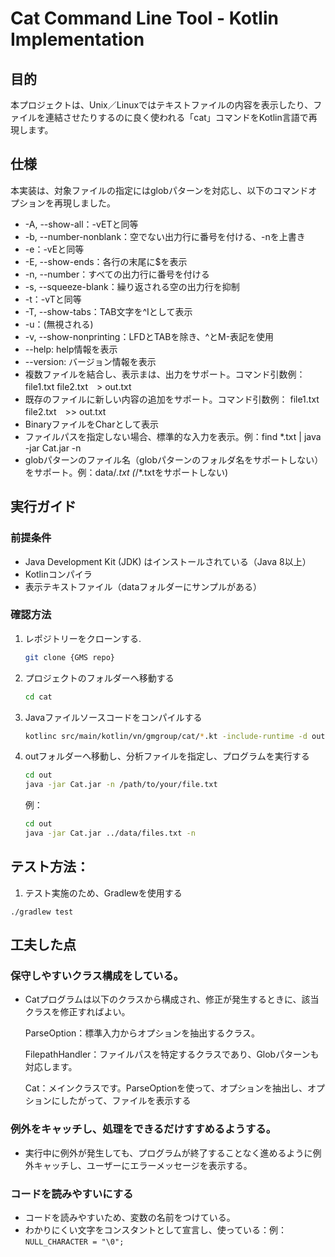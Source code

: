 # Cat Command Line Tool - Kotlin Implementation

## 目的
本プロジェクトは、Unix／Linuxではテキストファイルの内容を表示したり、ファイルを連結させたりするのに良く使われる「cat」コマンドをKotlin言語で再現します。

## 仕様
本実装は、対象ファイルの指定にはglobパターンを対応し、以下のコマンドオプションを再現しました。
- -A, --show-all：-vETと同等  
- -b, --number-nonblank：空でない出力行に番号を付ける、-nを上書き  
- -e：-vEと同等  
- -E, --show-ends：各行の末尾に$を表示  
- -n, --number：すべての出力行に番号を付ける  
- -s, --squeeze-blank：繰り返される空の出力行を抑制  
- -t：-vTと同等  
- -T, --show-tabs：TAB文字を^Iとして表示  
- -u：(無視される)  
- -v, --show-nonprinting：LFDとTABを除き、^とM-表記を使用
- --help: help情報を表示
- --version: バージョン情報を表示
- 複数ファイルを結合し、表示まは、出力をサポート。コマンド引数例： file1.txt file2.txt　> out.txt
- 既存のファイルに新しい内容の追加をサポート。コマンド引数例： file1.txt file2.txt　>> out.txt
- BinaryファイルをCharとして表示
- ファイルパスを指定しない場合、標準的な入力を表示。例：find *.txt | java -jar Cat.jar -n
- globパターンのファイル名（globパターンのフォルダ名をサポートしない）をサポート。例：data/*.txt (*/*.txtをサポートしない)

## 実行ガイド

### 前提条件

- Java Development Kit (JDK) はインストールされている（Java 8以上）
- Kotlinコンパイラ
- 表示テキストファイル（dataフォルダーにサンプルがある）

### 確認方法

1. レポジトリーをクローンする.
   ```bash
   git clone {GMS repo}
   ```
2. プロジェクトのフォルダーへ移動する
   ```bash
   cd cat
   ```
3. Javaファイルソースコードをコンパイルする
   ```bash
   kotlinc src/main/kotlin/vn/gmgroup/cat/*.kt -include-runtime -d out/Cat.jar
   ```
4. outフォルダーへ移動し、分析ファイルを指定し、プログラムを実行する
   ```bash
   cd out
   java -jar Cat.jar -n /path/to/your/file.txt
   ```
   例：
   ```bash
   cd out
   java -jar Cat.jar ../data/files.txt -n
   ```

## テスト方法：
1. テスト実施のため、Gradlewを使用する
```shell
./gradlew test
```

## 工夫した点

### 保守しやすいクラス構成をしている。

- Catプログラムは以下のクラスから構成され、修正が発生するときに、該当クラスを修正すればよい。　　

   ParseOption：標準入力からオプションを抽出するクラス。　　

   FilepathHandler：ファイルパスを特定するクラスであり、Globパターンも対応します。

   Cat：メインクラスです。ParseOptionを使って、オプションを抽出し、オプションにしたがって、ファイルを表示する
　　
### 例外をキャッチし、処理をできるだけすすめるようする。
- 実行中に例外が発生しても、プログラムが終了することなく進めるように例外キャッチし、ユーザーにエラーメッセージを表示する。

### コードを読みやすいにする
- コードを読みやすいため、変数の名前をつけている。
- わかりにくい文字をコンスタントとして宣言し、使っている：例：`NULL_CHARACTER = "\0";`


